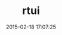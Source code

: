 ---
layout: post
title:  "rtui"
repo:   "nofxx/rtui"
date:   2015-02-18 17:07:25
gemurl: http://github.com/nofxx/rtui
---
